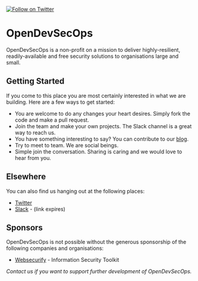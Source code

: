 [![Follow on Twitter](https://img.shields.io/twitter/follow/opendevsecops.svg?logo=twitter)](https://twitter.com/opendevsecops)

# OpenDevSecOps

OpenDevSecOps is a non-profit on a mission to deliver highly-resilient, readily-available and free security solutions to organisations large and small.

## Getting Started

If you come to this place you are most certainly interested in what we are building. Here are a few ways to get started:

* You are welcome to do any changes your heart desires. Simply fork the code and make a pull request.
* Join the team and make your own projects. The Slack channel is a great way to reach us.
* You have something interesting to say? You can contribute to our [blog](https://github.com/opendevsecops/www).
* Try to meet to team. We are social beings.
* Simple join the conversation. Sharing is caring and we would love to hear from you.

## Elsewhere

You can also find us hanging out at the following places:

* [Twitter](https://twitter.com/opendevsecops)
* [Slack](https://join.slack.com/t/opendevsecops/shared_invite/enQtNDYyMTE4OTMzNjk2LTMzNGU0MWIwYWRlM2U3ZGEwM2YyYTM3Njg1MzIwODc2ZDgwNGRhNmRjYjU2N2Y1MjNiYWM4ZWMxNWE1OWM2YjI) - (link expires)

## Sponsors

OpenDevSecOps is not possible without the generous sponsorship of the following companies and organisations:

* [Websecurify](https://websecurify.com) - Information Security Toolkit

_Contact us if you want to support further development of OpenDevSecOps._
